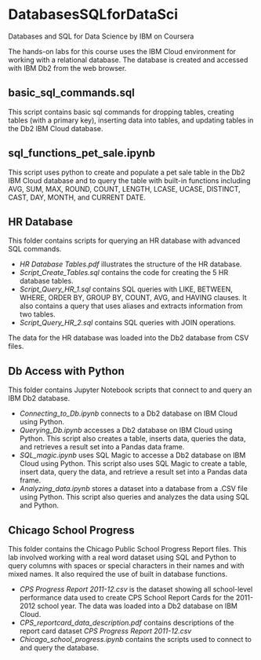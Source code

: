 # DatabasesSQLforDataSci
Databases and SQL for Data Science by IBM on Coursera

The hands-on labs for this course uses the IBM Cloud environment for working with a relational database. The database is created and accessed with IBM Db2 from the web browser.

## basic_sql_commands.sql  
This script contains basic sql commands for dropping tables, creating tables (with a primary key), inserting data into tables, and updating tables in the Db2 IBM Cloud database.

## sql_functions_pet_sale.ipynb
This script uses python to create and populate a pet sale table in the Db2 IBM Cloud database and to query the table with built-in functions including AVG, SUM, MAX, ROUND, COUNT, LENGTH, LCASE, UCASE, DISTINCT, CAST, DAY, MONTH, and CURRENT DATE.

## HR Database  
This folder contains scripts for querying an HR database with advanced SQL commands.  
* _HR Database Tables.pdf_ illustrates the structure of the HR database.  
* _Script_Create_Tables.sql_ contains the code for creating the 5 HR database tables.
* _Script_Query_HR_1.sql_ contains SQL queries with LIKE, BETWEEN, WHERE, ORDER BY, GROUP BY, COUNT, AVG, and HAVING clauses. It also contains a query that uses aliases and extracts information from two tables.  
* _Script_Query_HR_2.sql_ contains SQL queries with JOIN operations.  

The data for the HR database was loaded into the Db2 database from CSV files.

## Db Access with Python
This folder contains Jupyter Notebook scripts that connect to and query an IBM Db2 database.  
* _Connecting_to_Db.ipynb_ connects to a Db2 database on IBM Cloud using Python.  
* _Querying_Db.ipynb_ accesses a Db2 database on IBM Cloud using Python. This script also creates a table, inserts data, queries the data, and retrieves a result set into a Pandas data frame.  
* _SQL_magic.ipynb_ uses SQL Magic to accesse a Db2 database on IBM Cloud using Python. This script also uses SQL Magic to create a table, insert data, query the data, and retrieve a result set into a Pandas data frame.    
* _Analyzing_data.ipynb_ stores a dataset into a database from a .CSV file using Python. This script also queries and analyzes the data using SQL and Python.   

## Chicago School Progress
This folder contains the Chicago Public School Progress Report files. This lab involved working with a real word dataset using SQL and Python to query columns with spaces or special characters in their names and with mixed names. It also required the use of built in database functions. 
* _CPS Progress Report 2011-12.csv_ is the dataset showing all school-level performance data used to create CPS School Report Cards for the 2011-2012 school year. The data was loaded into a Db2 database on IBM Cloud.
* _CPS_reportcard_data_description.pdf_ contains descriptions of the report card dataset _CPS Progress Report 2011-12.csv_
* _Chicago_school_progress.ipynb_ contains the scripts used to connect to and query the database.
